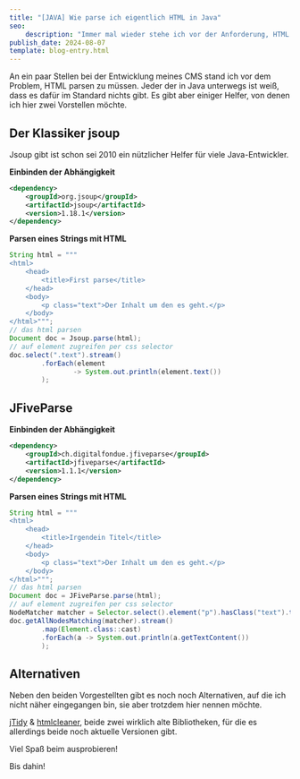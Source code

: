 ```yaml
---
title: "[JAVA] Wie parse ich eigentlich HTML in Java"
seo:
    description: "Immer mal wieder stehe ich vor der Anforderung, HTML parsen zu müssen."
publish_date: 2024-08-07
template: blog-entry.html
---
```


An ein paar Stellen bei der Entwicklung meines CMS stand ich vor dem Problem, HTML parsen zu müssen. 
Jeder der in Java unterwegs ist weiß, dass es dafür im Standard nichts gibt.
Es gibt aber einiger Helfer, von denen ich hier zwei Vorstellen möchte.

## Der Klassiker jsoup

Jsoup gibt ist schon sei 2010 ein nützlicher Helfer für viele Java-Entwickler.

**Einbinden der Abhängigkeit**

```xml
<dependency>
    <groupId>org.jsoup</groupId>
    <artifactId>jsoup</artifactId>
    <version>1.18.1</version>
</dependency>
```

**Parsen eines Strings mit HTML**

```java
String html = """
<html>
	<head>
		<title>First parse</title>
	</head>
	<body>
		<p class="text">Der Inhalt um den es geht.</p>
	</body>
</html>""";
// das html parsen
Document doc = Jsoup.parse(html);
// auf element zugreifen per css selector
doc.select(".text").stream()
		.forEach(element
				-> System.out.println(element.text())
		);
```

## JFiveParse

**Einbinden der Abhängigkeit**

```xml
<dependency>
    <groupId>ch.digitalfondue.jfiveparse</groupId>
    <artifactId>jfiveparse</artifactId>
    <version>1.1.1</version>
</dependency>
```

**Parsen eines Strings mit HTML**

```java
String html = """
<html>
	<head>
		<title>Irgendein Titel</title>
	</head>
	<body>
		<p class="text">Der Inhalt um den es geht.</p>
	</body>
</html>""";
// das html parsen
Document doc = JFiveParse.parse(html);
// auf element zugreifen per css selector
NodeMatcher matcher = Selector.select().element("p").hasClass("text").toMatcher();
doc.getAllNodesMatching(matcher).stream()
		.map(Element.class::cast)
		.forEach(a -> System.out.println(a.getTextContent())
		);
```

## Alternativen

Neben den beiden Vorgestellten gibt es noch noch Alternativen, auf die ich nicht näher eingegangen bin, sie aber trotzdem hier nennen möchte.

[jTidy](https://github.com/jtidy/jtidy) & [htmlcleaner](https://htmlcleaner.sourceforge.net/index.php), beide zwei wirklich alte Bibliotheken, für die es allerdings beide noch aktuelle Versionen gibt.

Viel Spaß beim ausprobieren!

Bis dahin!